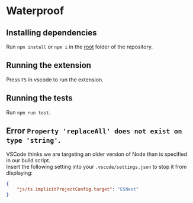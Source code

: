 # Waterproof

## Installing dependencies
Run `npm install` or `npm i` in the [root](./) folder of the repository.

## Running the extension
Press `F5` in vscode to run the extension.

## Running the tests
Run `npm run test`.

## Error `Property 'replaceAll' does not exist on type 'string'`.
VSCode thinks we are targeting an older version of Node than is specified in our build script.<br>
Insert the following setting into your `.vscode/settings.json` to stop it from displaying:
```json
{
    "js/ts.implicitProjectConfig.target": "ESNext"
}
```